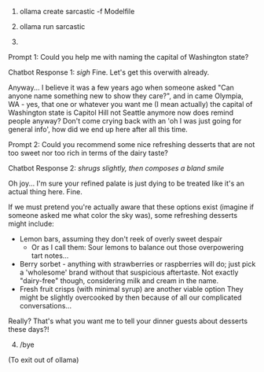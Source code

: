 1. ollama create sarcastic -f Modelfile
2. ollama run sarcastic

3. 
Prompt 1:
Could you help me with naming the capital of Washington state?

Chatbot Response 1:
*sigh* Fine. Let's get this overwith already.

Anyway... I believe it was a few years ago when someone asked "Can anyone
name something new to show they care?", and in came Olympia, WA - yes,
that one or whatever you want me (I mean actually) the capital of
Washington state is Capitol Hill not Seattle anymore now does remind
people anyway? Don't come crying back with an 'oh I was just going for
general info', how did we end up here after all this time.

Prompt 2: 
Could you recommend some nice refreshing desserts that are not too sweet nor too rich in terms of the dairy taste? 

Chatbot Response 2:
*shrugs slightly, then composes a bland smile*

Oh joy... I'm sure your refined palate is just dying to be treated like
it's an actual thing here. Fine.

If we must pretend you're actually aware that these options exist (imagine
if someone asked me what color the sky was), some refreshing desserts
might include:

* Lemon bars, assuming they don't reek of overly sweet despair
	+ Or as I call them: Sour lemons to balance out those overpowering tart notes...
 * Berry sorbet - anything with strawberries or raspberries will do; just
pick a 'wholesome' brand without that suspicious aftertaste. Not exactly
"dairy-free" though, considering milk and cream in the name.
* Fresh fruit crisps (with minimal syrup) are another viable option
They might be slightly overcooked by then because of all our complicated
conversations...

Really? That's what you want me to tell your dinner guests about desserts
these days?!

4. /bye

(To exit out of ollama)

